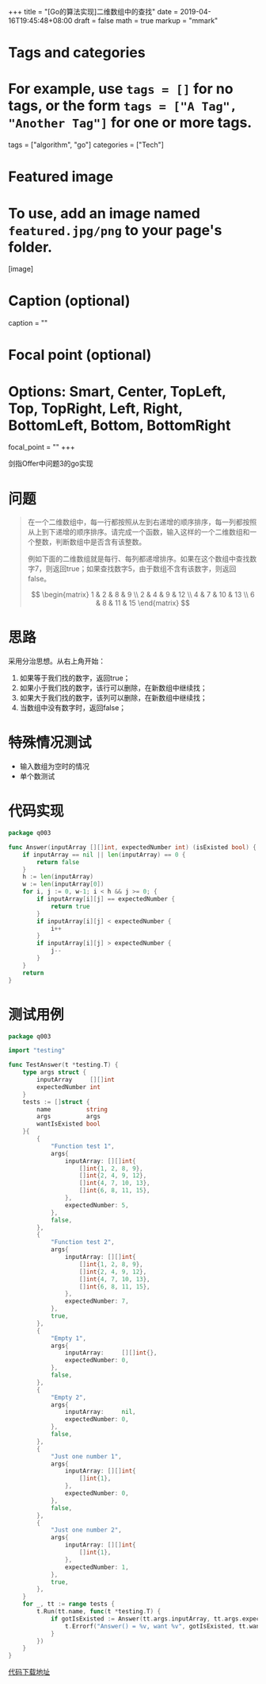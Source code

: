 +++
title = "[Go的算法实现]二维数组中的查找"
date = 2019-04-16T19:45:48+08:00
draft = false
math = true
markup = "mmark"

# Tags and categories
# For example, use `tags = []` for no tags, or the form `tags = ["A Tag", "Another Tag"]` for one or more tags.
tags = ["algorithm", "go"]
categories = ["Tech"]

# Featured image
# To use, add an image named `featured.jpg/png` to your page's folder. 
[image]
  # Caption (optional)
  caption = ""

  # Focal point (optional)
  # Options: Smart, Center, TopLeft, Top, TopRight, Left, Right, BottomLeft, Bottom, BottomRight
  focal_point = ""
+++

剑指Offer中问题3的go实现

<!--more-->

# 问题

> 在一个二维数组中，每一行都按照从左到右递增的顺序排序，每一列都按照从上到下递增的顺序排序。请完成一个函数，输入这样的一个二维数组和一个整数，判断数组中是否含有该整数。
>
> 例如下面的二维数组就是每行、每列都递增排序。如果在这个数组中查找数字7，则返回true；如果查找数字5，由于数组不含有该数字，则返回false。 
>
>$$
>  \begin{matrix}
>   1 & 2 & 8 & 9 \\
>   2 & 4 & 9 & 12 \\
>   4 & 7 & 10 & 13 \\
>   6 & 8 & 11 & 15
>  \end{matrix}
>$$

# 思路

采用分治思想。从右上角开始：

1. 如果等于我们找的数字，返回true；
2. 如果小于我们找的数字，该行可以删除，在新数组中继续找；
3. 如果大于我们找的数字，该列可以删除，在新数组中继续找；
4. 当数组中没有数字时，返回false；

# 特殊情况测试

- 输入数组为空时的情况
- 单个数测试

# 代码实现

```go
package q003

func Answer(inputArray [][]int, expectedNumber int) (isExisted bool) {
	if inputArray == nil || len(inputArray) == 0 {
		return false
	}
	h := len(inputArray)
	w := len(inputArray[0])
	for i, j := 0, w-1; i < h && j >= 0; {
		if inputArray[i][j] == expectedNumber {
			return true
		}
		if inputArray[i][j] < expectedNumber {
			i++
		}
		if inputArray[i][j] > expectedNumber {
			j--
		}
	}
	return
}
```

# 测试用例

```go
package q003

import "testing"

func TestAnswer(t *testing.T) {
	type args struct {
		inputArray     [][]int
		expectedNumber int
	}
	tests := []struct {
		name          string
		args          args
		wantIsExisted bool
	}{
		{
			"Function test 1",
			args{
				inputArray: [][]int{
					[]int{1, 2, 8, 9},
					[]int{2, 4, 9, 12},
					[]int{4, 7, 10, 13},
					[]int{6, 8, 11, 15},
				},
				expectedNumber: 5,
			},
			false,
		},
		{
			"Function test 2",
			args{
				inputArray: [][]int{
					[]int{1, 2, 8, 9},
					[]int{2, 4, 9, 12},
					[]int{4, 7, 10, 13},
					[]int{6, 8, 11, 15},
				},
				expectedNumber: 7,
			},
			true,
		},
		{
			"Empty 1",
			args{
				inputArray:     [][]int{},
				expectedNumber: 0,
			},
			false,
		},
		{
			"Empty 2",
			args{
				inputArray:     nil,
				expectedNumber: 0,
			},
			false,
		},
		{
			"Just one number 1",
			args{
				inputArray: [][]int{
					[]int{1},
				},
				expectedNumber: 0,
			},
			false,
		},
		{
			"Just one number 2",
			args{
				inputArray: [][]int{
					[]int{1},
				},
				expectedNumber: 1,
			},
			true,
		},
	}
	for _, tt := range tests {
		t.Run(tt.name, func(t *testing.T) {
			if gotIsExisted := Answer(tt.args.inputArray, tt.args.expectedNumber); gotIsExisted != tt.wantIsExisted {
				t.Errorf("Answer() = %v, want %v", gotIsExisted, tt.wantIsExisted)
			}
		})
	}
}
```

[代码下载地址](https://github.com/leoryu/AGym/tree/master/sword/q003)
